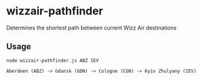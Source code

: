 # wizzair-pathfinder
Determines the shortest path between current Wizz Air destinations

Usage
-----

`node wizzair-pathfinder.js ABZ IEV`

`Aberdeen (ABZ) -> Gdansk (GDN) -> Cologne (CGN) -> Kyiv Zhulyany (IEV)`
